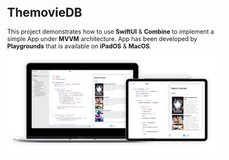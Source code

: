# ThemovieDB
This project demonstrates how to use **SwiftUI** &amp; **Combine** to implement a simple App under **MVVM** architecture. App has been developed by **Playgrounds** that is available on **iPadOS** & **MacOS**.
![](header.png)

